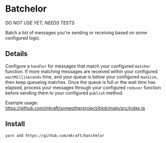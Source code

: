 # Batchelor

*DO NOT USE YET; NEEDS TESTS*

Batch a list of messages you're sending or receiving based on some configured logic.

## Details

Configure a `handler` for messages that match your configured `matcher` function. If more matching messages are received within your configured `waitMilliseconds` time, and your queue is below your configured `maxSize`, then keep queueing matches. Once the queue is full or the wait time has elapsed, process your messages through your configured `reducer` function before sending them to your configured `publish` method.

Example usage: https://github.com/mkraft/someotherproject/blob/main/src/index.ts

## Install

```shell
yarn add https://github.com/mkraft/batchelor
```
